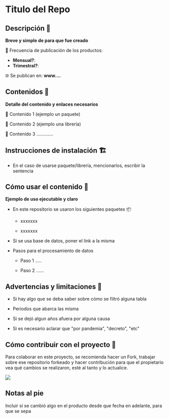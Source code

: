 # Titulo del Repo

## Descripción :speech_balloon:

**Breve y simple de para que fue creado**

:calendar: Frecuencia de publicación de los productos:

- **Mensual?**:  
- **Trimestral?**: 

:globe_with_meridians: Se publican en: **www....**


## Contenidos :test_tube:

**Detalle del contenido y enlaces necesarios**

:pushpin: Contenido 1 (ejemplo un paquete)

:pushpin: Contenido 2 (ejemplo una librería)

:pushpin: Contenido 3 .............

## Instrucciones de instalación :building_construction:

-   En el caso de usarse paquete/librería, mencionarlos, escribir la sentencia

## Cómo usar el contenido :page_facing_up:

**Ejemplo de uso ejecutable y claro**

-   En este repositorio se usaron los siguientes paquetes :package:

    -   xxxxxxx

    -   xxxxxxx

-   Si se usa base de datos, poner el link a la misma

-   Pasos para el procesamiento de datos

    -   Paso 1 …..

    -   Paso 2 ……

## Advertencias y limitaciones :rotating_light:

-   Si hay algo que se deba saber sobre cómo se filtró alguna tabla

-   Periodos que abarca las misma

-   Si se dejó algun años afuera por alguna causa

-   Si es necesario aclarar que "por pandemia", "decreto", "etc"

## Cómo contribuir con el proyecto :twisted_rightwards_arrows:

Para colaborar en este proyecto, se recomienda hacer un Fork, trabajar sobre ese repositorio forkeado y hacer contribución para que el propietario vea qué cambios se realizaron, esté al tanto y lo actualice.

![](para_el_readme/Captura%20de%20Pantalla%202022-02-17%20a%20la(s)%2014.20.06.png)

## Notas al pie

Incluir si se cambió algo en el producto desde que fecha en adelante, para que se sepa
